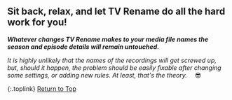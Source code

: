 <!-- START 5 SIT BACK RELAX ------------------ -->

## Sit back, relax, and let TV&nbsp;Rename do all the hard work for you!

_**Whatever changes TV&nbsp;Rename makes to your media file names the season and episode details will remain untouched.**_

*It is highly unlikely that the names of the recordings will get screwed up, but, should it happen, the problem should be easily fixable after changing some settings, or adding new rules. At least, that's the theory.*&emsp; :sunglasses:

{:.toplink}
[Return to Top]()
<!-- END 5 SIT BACK RELAX -------------------- -->
